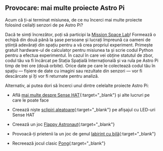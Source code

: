 ## Provocare: mai multe proiecte Astro Pi

Acum că ți-ai terminat misiunea, de ce nu încerci mai multe proiecte folosind ceilalți senzori de pe Astro Pi?

Dacă te simți încrezător, poți să participi la [Mission Space Lab](https://astro-pi.org/missions/space-lab/)! Formează o echipă din două până la șase persoane și lucrați împreună ca oameni de știință adevărați din spațiu pentru a vă crea propriul experiment. Primește gratuit hardware-ul de calculator pentru misiunea ta și scrie codul Python pentru a efectua experimentul. În cazul în care vei obține statutul de zbor, codul tău va fi încărcat pe Stația Spațială Internațională și va rula pe Astro Pi timp de trei ore (două orbite). Orice date pe care le colectează codul tău în spațiu — fișiere de date cu imagini sau rezultate din senzori — vor fi descărcate și îți vor fi returnate pentru analiză.

Alternativ, ai putea dori să încerci unul dintre celelalte proiecte Astro Pi:

+ Află [mai multe despre Sense HAT](https://projects.raspberrypi.org/ro-RO/projects/getting-started-with-the-sense-hat){:target="_blank"} și alte lucruri pe care le poate face

+ Creează niște [sclipiri aleatoare](https://projects.raspberrypi.org/ro-RO/projects/sense-hat-random-sparkles){:target="_blank"} pe afișajul cu LED-uri Sense HAT

+ Creează un joc [Flappy Astronaut](https://projects.raspberrypi.org/ro-RO/projects/flappy-astronaut){:target="_blank"}

+ Provoacă-ți prietenii la un joc de genul [labirint cu bilă](https://projects.raspberrypi.org/ro-RO/projects/sense-hat-marble-maze){:target="_blank"}

+ Recreează jocul clasic [Pong](https://projects.raspberrypi.org/ro-RO/projects/sense-hat-pong){:target="_blank"}